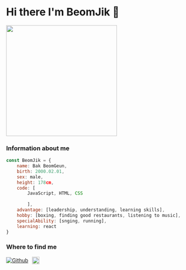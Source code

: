 # Hi there I'm BeomJik 👋

<img src="https://user-images.githubusercontent.com/100337712/176165041-7c5081c6-722d-4d5e-9e58-3ba5381ad3af.jpg" width="300" />

### Information about me

```Javascript
const BeomJik = {
    name: Bak BeomGeun,
    birth: 2000.02.01,
    sex: male,
    height: 178cm,
    code: [
        JavaScript, HTML, CSS
        
        ],
    advantage: [leadership, understanding, learning skills],
    hobby: [boxing, finding good restaurants, listening to music],
    specialAbility: [snging, running],
    learning: react
}
```


### Where to find me
<p style="display:flex; align-items: center; gap:10px;">
<a href="https://github.com/beomjik" target="_blank"><img alt="Github" src="https://img.shields.io/badge/GitHub-%2312100E.svg?&style=for-the-badge&logo=Github&logoColor=white" /></a> 
<a href="https://www.instagram.com/beomjik_0201/" targer="_blank"><img src="https://upload.wikimedia.org/wikipedia/commons/thumb/e/e7/Instagram_logo_2016.svg/1024px-Instagram_logo_2016.svg.png" width="20"/></a>
</p>

